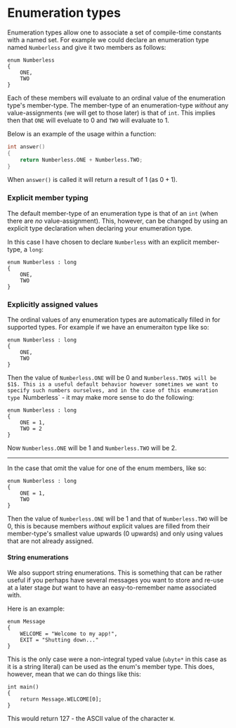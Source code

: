 Enumeration types
=================

Enumeration types allow one to associate a set of compile-time constants with a named set. For
example we could declare an enumeration type named `Numberless` and give it two members as follows:

```{.d}
enum Numberless
{
	ONE,
	TWO
}
```

Each of these members will evaluate to an ordinal value of the enumeration type's member-type. The
member-type of an enumeration-type _without_ any value-assignments (we will get to those later) is
that of `int`. This implies then that `ONE` will eveluate to $0$ and `TWO` will
evaluate to $1$.

Below is an example of the usage within a function:

```{.d .numberLines}
int answer()
{
    return Numberless.ONE + Numberless.TWO;
}
```

When `answer()` is called it will return a result of $1$ (as $0+1$).

### Explicit member typing

The default member-type of an enumeration type is that of an `int` (when there are _no_ value-assignment).
This, however, can be changed by using an explicit type declaration when declaring your enumeration type.

In this case I have chosen to declare `Numberless` with an explicit member-type, a `long`:

```{.d}
enum Numberless : long
{
    ONE,
    TWO
}
```

### Explicitly assigned values

The ordinal values of any enumeration types are automatically filled in for supported types.
For example if we have an enumeraiton type like so:

```{.d}
enum Numberless : long
{
    ONE,
    TWO
}
```

Then the value of `Numberless.ONE` will be $0$ and `Numberless.TWO$ will be $1$. This is a useful
default behavior however sometimes we want to specify such numbers ourselves, and in the case of
this enumeration type `Numberless` - it may make more sense to do the following:

```{.d}
enum Numberless : long
{
    ONE = 1,
    TWO = 2
}
```

Now `Numberless.ONE` will be $1$ and `Numberless.TWO` will be $2$.

---

In the case that omit the value for one of the enum members, like so:

```{.d}
enum Numberless : long
{
    ONE = 1,
    TWO
}
```

Then the value of `Numberless.ONE` will be $1$ and that of `Numberless.TWO`
will be $0$, this is because members _without_ explicit values are filled from
their member-type's smallest value upwards (0 upwards) and only using values
that are not already assigned.

#### String enumerations

We also support string enumerations. This is something that can be rather useful
if you perhaps have several messages you want to store and re-use at a later stage
_but_ want to have an easy-to-remember name associated with.

Here is an example:

```{.d}
enum Message
{
    WELCOME = "Welcome to my app!",
    EXIT = "Shutting down..."
}
```

This is the only case were a non-integral typed value (`ubyte*` in this case as it
is a string literal) can be used as the enum's member type. This does, however, mean
that we can do things like this:

```{.d}
int main()
{
    return Message.WELCOME[0];
}
```

This would return $127$ - the ASCII value of the character `W`.